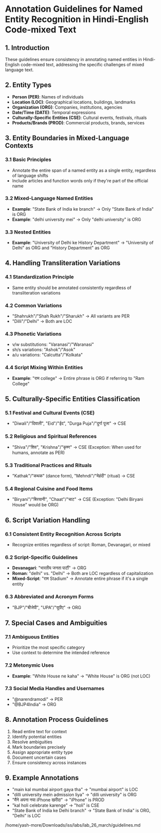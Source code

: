 # Annotation Guidelines for Named Entity Recognition in Hindi-English Code-mixed Text

## 1. Introduction

These guidelines ensure consistency in annotating named entities in Hindi-English code-mixed text, addressing the specific challenges of mixed language text.

## 2. Entity Types

- **Person (PER)**: Names of individuals
- **Location (LOC)**: Geographical locations, buildings, landmarks
- **Organization (ORG)**: Companies, institutions, agencies
- **Date/Time (DATE)**: Temporal expressions
- **Culturally-Specific Entities (CSE)**: Cultural events, festivals, rituals
- **Products/Brands (PROD)**: Commercial products, brands, services

## 3. Entity Boundaries in Mixed-Language Contexts

### 3.1 Basic Principles
- Annotate the entire span of a named entity as a single entity, regardless of language shifts
- Include articles and function words only if they're part of the official name

### 3.2 Mixed-Language Named Entities
- **Example**: "State Bank of India ke branch" → Only "State Bank of India" is ORG
- **Example**: "delhi university mei" → Only "delhi university" is ORG

### 3.3 Nested Entities
- **Example**: "University of Delhi ke History Department" → "University of Delhi" as ORG and "History Department" as ORG

## 4. Handling Transliteration Variations

### 4.1 Standardization Principle
- Same entity should be annotated consistently regardless of transliteration variations

### 4.2 Common Variations
- "Shahrukh"/"Shah Rukh"/"Sharukh" → All variants are PER
- "Dilli"/"Delhi" → Both are LOC

### 4.3 Phonetic Variations
- v/w substitutions: "Varanasi"/"Waranasi"
- sh/s variations: "Ashok"/"Asok"
- a/u variations: "Calcutta"/"Kolkata"

### 4.4 Script Mixing Within Entities
- **Example**: "राम college" → Entire phrase is ORG if referring to "Ram College"

## 5. Culturally-Specific Entities Classification

### 5.1 Festival and Cultural Events (CSE)
- "Diwali"/"दिवाली", "Eid"/"ईद", "Durga Puja"/"दुर्गा पूजा" → CSE

### 5.2 Religious and Spiritual References
- "Shiva"/"शिव", "Krishna"/"कृष्ण" → CSE (Exception: When used for humans, annotate as PER)

### 5.3 Traditional Practices and Rituals
- "Kathak"/"कथक" (dance form), "Mehndi"/"मेहंदी" (ritual) → CSE

### 5.4 Regional Cuisine and Food Items
- "Biryani"/"बिरयानी", "Chaat"/"चाट" → CSE (Exception: "Delhi Biryani House" would be ORG)

## 6. Script Variation Handling

### 6.1 Consistent Entity Recognition Across Scripts
- Recognize entities regardless of script: Roman, Devanagari, or mixed

### 6.2 Script-Specific Guidelines
- **Devanagari**: "भारतीय जनता पार्टी" → ORG
- **Roman**: "delhi" vs. "Delhi" → Both are LOC regardless of capitalization
- **Mixed-Script**: "राम Stadium" → Annotate entire phrase if it's a single entity

### 6.3 Abbreviated and Acronym Forms
- "BJP"/"बीजेपी", "UPA"/"यूपीए" → ORG

## 7. Special Cases and Ambiguities

### 7.1 Ambiguous Entities
- Prioritize the most specific category
- Use context to determine the intended reference

### 7.2 Metonymic Uses
- **Example**: "White House ne kaha" → "White House" is ORG (not LOC)

### 7.3 Social Media Handles and Usernames
- "@narendramodi" → PER
- "@BJP4India" → ORG

## 8. Annotation Process Guidelines

1. Read entire text for context
2. Identify potential entities
3. Resolve ambiguities
4. Mark boundaries precisely
5. Assign appropriate entity type
6. Document uncertain cases
7. Ensure consistency across instances

## 9. Example Annotations

- "main kal mumbai airport gaya tha" → "mumbai airport" is LOC
- "dilli university mein admission liya" → "dilli university" is ORG
- "मैंने अपना नया iPhone खरीदा" → "iPhone" is PROD
- "kal holi celebrate karenge" → "holi" is CSE
- "State Bank of India ke Delhi branch" → "State Bank of India" is ORG, "Delhi" is LOC

/home/yash-more/Downloads/iss/labs/lab_26_march/guidelines.md